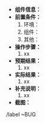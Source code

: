 * **组件信息：**  
* **前置条件：**  
    1.  环境：
    2.  组件：
    3.  其他：
* **操作步骤：**    
    1.  xx
* **预期结果：**  
    1.  xx
* **实际结果：**  
    1.  xx
* **补充说明：**  
    1.  xx
* **截图：**    
 
/label ~BUG 